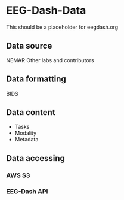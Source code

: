# EEG-Dash-Data
This should be a placeholder for eegdash.org
## Data source
NEMAR
Other labs and contributors

## Data formatting
BIDS

## Data content
- Tasks
- Modality
- Metadata

## Data accessing
### AWS S3

### EEG-Dash API


